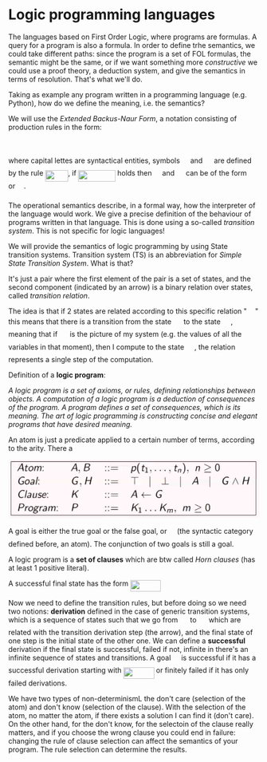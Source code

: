# Logic programming languages

The languages based on First Order Logic, where programs are formulas. A query for a program is also a formula. In order to define trhe semantics, we could take different paths: since the program is a set of FOL formulas, the semantic might be the same, or if we want something more *constructive* we could use a proof theory, a deduction system, and give the semantics in terms of resolution. That's what we'll do.

Taking as example any program written in a programming language (e.g. Python), how do we define the meaning, i.e. the semantics?

We will use the *Extended Backus-Naur Form*, a notation consisting of production rules in the form:
<p align="center"><img src="svgs/9bc40c1b62eb0fba31f5a18a78bbb033.svg?invert_in_darkmode" align=middle width=237.66267194999998pt height=16.438356pt/></p>
where capital lettes are syntactical entities, symbols <img src="svgs/5201385589993766eea584cd3aa6fa13.svg?invert_in_darkmode" align=middle width=12.92464304999999pt height=22.465723500000017pt/> and <img src="svgs/7b9a0316a2fcd7f01cfd556eedf72e96.svg?invert_in_darkmode" align=middle width=14.99998994999999pt height=22.465723500000017pt/> are defined by the rule <img src="svgs/e05db95c27216afde360b8b37a2f6776.svg?invert_in_darkmode" align=middle width=45.77636084999998pt height=22.465723500000017pt/>, if <img src="svgs/2dbf5ed4aba4140b74d220cc02f4008a.svg?invert_in_darkmode" align=middle width=74.41300514999998pt height=22.831056599999986pt/> holds then <img src="svgs/5201385589993766eea584cd3aa6fa13.svg?invert_in_darkmode" align=middle width=12.92464304999999pt height=22.465723500000017pt/> and <img src="svgs/7b9a0316a2fcd7f01cfd556eedf72e96.svg?invert_in_darkmode" align=middle width=14.99998994999999pt height=22.465723500000017pt/> can be of the form <img src="svgs/53d147e7f3fe6e47ee05b88b166bd3f6.svg?invert_in_darkmode" align=middle width=12.32879834999999pt height=22.465723500000017pt/> or <img src="svgs/61e84f854bc6258d4108d08d4c4a0852.svg?invert_in_darkmode" align=middle width=13.29340979999999pt height=22.465723500000017pt/>.

The operational semantics describe, in a formal way, how the interpreter of the language would work. We give a precise definition of the behaviour of programs written in that language. This is done using a so-called *transition system*. This is not specific for logic languages!

We will provide the semantics of logic programming by using State transition systems. Transition system (TS) is an abbreviation for *Simple State Transition System*. What is that?

It's just a pair where the first element of the pair is a set of states, and the second component (indicated by an arrow) is a binary relation over states, called *transition relation*.

The idea is that if 2 states are related according to this specific relation "<img src="svgs/e5d134f35dc4949fab12ec64d186248a.svg?invert_in_darkmode" align=middle width=16.43840384999999pt height=14.15524440000002pt/>" this means that there is a transition from the state <img src="svgs/264fba1c7ab2f0bc1611dac6780708a6.svg?invert_in_darkmode" align=middle width=16.632471899999988pt height=22.465723500000017pt/> to the state <img src="svgs/7684afeaf2968f03abc32b7d309d9ff2.svg?invert_in_darkmode" align=middle width=16.632471899999988pt height=22.465723500000017pt/>, meaning that if <img src="svgs/264fba1c7ab2f0bc1611dac6780708a6.svg?invert_in_darkmode" align=middle width=16.632471899999988pt height=22.465723500000017pt/> is the picture of my system (e.g. the values of all the variables in that moment), then I compute to the state <img src="svgs/7684afeaf2968f03abc32b7d309d9ff2.svg?invert_in_darkmode" align=middle width=16.632471899999988pt height=22.465723500000017pt/>, the relation represents a single step of the computation. 

Definition of a **logic program**:

*A logic program is a set of axioms, or rules, defining relationships between objects. A computation of a logic program is a deduction of consequences of the program. A program defines a set of consequences, which is its meaning. The art of logic programming is constructing concise and elegant programs that have desired meaning.*

An atom is just a predicate applied to a certain number of terms, according to the arity. There a

![Syntax](./res/syntax.png)

A goal is either the true goal or the false goal, or <img src="svgs/53d147e7f3fe6e47ee05b88b166bd3f6.svg?invert_in_darkmode" align=middle width=12.32879834999999pt height=22.465723500000017pt/> (the syntactic category defined before, an atom). The conjunction of two goals is still a goal.

A logic program is a **set of clauses** which are btw called *Horn clauses* (has at least 1 positive literal). 

A successful final state has the form <img src="svgs/40dbe2f5554e247a6c03f64bba76de3f.svg?invert_in_darkmode" align=middle width=61.158540299999984pt height=22.831056599999986pt/> 

Now we need to define the transition rules, but before doing so we need two notions: **derivation** defined in the case of generic transition systems, which is a sequence of states such that we go from <img src="svgs/264fba1c7ab2f0bc1611dac6780708a6.svg?invert_in_darkmode" align=middle width=16.632471899999988pt height=22.465723500000017pt/> to <img src="svgs/7684afeaf2968f03abc32b7d309d9ff2.svg?invert_in_darkmode" align=middle width=16.632471899999988pt height=22.465723500000017pt/> which are related with the transition derivation step (the arrow), and the final state of one step is the initial state of the other one. We can define a **successful** derivation if the final state is successful, failed if not, infinite in there's an infinite sequence of states and transitions. A goal <img src="svgs/5201385589993766eea584cd3aa6fa13.svg?invert_in_darkmode" align=middle width=12.92464304999999pt height=22.465723500000017pt/> is successful if it has a successful derivation starting with <img src="svgs/33e33064817a33ee7a0c44155fa51461.svg?invert_in_darkmode" align=middle width=61.605982349999984pt height=22.465723500000017pt/> or finitely failed if it has only failed derivations.

We have two types of non-determinismL the don't care (selection of the atom) and don't know (selection of the clause). With the selection of the atom, no matter the atom, if there exists a solution I can find it (don't care). On the other hand, for the don't know, for the selectoin of the clause really matters, and if you choose the wrong clause you could end in failure: changing the rule of clause selection can affect the semantics of your program. The rule selection can determine the results.

